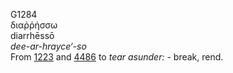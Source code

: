 G1284  
διαῤῥήσσω  
diarrhēssō  
*dee-ar-hrayce‘-so*  
From [1223](g1223) and [4486](g4486) to *tear* *asunder:* - break,
rend.  
